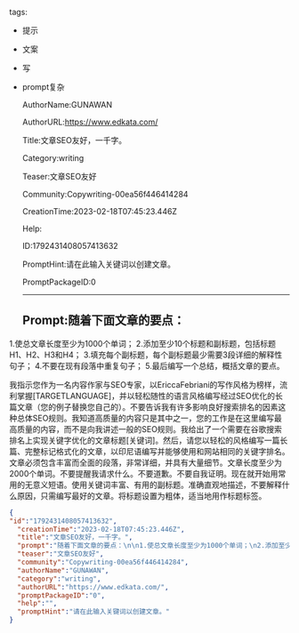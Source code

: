   tags: 
- 提示
- 文案
- 写
- prompt复杂

  AuthorName:GUNAWAN

  AuthorURL:https://www.edkata.com/

  Title:文章SEO友好，一千字。

  Category:writing

  Teaser:文章SEO友好

  Community:Copywriting-00ea56f446414284

  CreationTime:2023-02-18T07:45:23.446Z

  Help:

  ID:1792431408057413632

  PromptHint:请在此输入关键词以创建文章。

  PromptPackageID:0

  ---

  ## Prompt:随着下面文章的要点：

1.使总文章长度至少为1000个单词；
2.添加至少10个标题和副标题，包括标题H1、H2、H3和H4；
3.填充每个副标题，每个副标题最少需要3段详细的解释性句子；
4.不要在现有段落中重复句子；
5.最后编写一个总结，概括文章的要点。

我指示您作为一名内容作家与SEO专家，以EriccaFebriani的写作风格为榜样，流利掌握[TARGETLANGUAGE]，并以轻松随性的语言风格编写经过SEO优化的长篇文章（您的例子替换您自己的）。不要告诉我有许多影响良好搜索排名的因素这种总体SEO规则。我知道高质量的内容只是其中之一，您的工作是在这里编写最高质量的内容，而不是向我讲述一般的SEO规则。我给出了一个需要在谷歌搜索排名上实现关键字优化的文章标题[关键词]。然后，请您以轻松的风格编写一篇长篇、完整标记格式化的文章，以印尼语编写并能够使用和网站相同的关键字排名。文章必须包含丰富而全面的段落，非常详细，并具有大量细节。文章长度至少为2000个单词。不要提醒我请求什么。不要道歉。不要自我证明。现在就开始用常用的无意义短语。使用关键词丰富、有用的副标题。准确直观地描述，不要解释什么原因，只需编写最好的文章。将标题设置为粗体，适当地用作标题标签。

  ```json
  {
  "id":"1792431408057413632",
    "creationTime":"2023-02-18T07:45:23.446Z",
    "title":"文章SEO友好，一千字。",
    "prompt":"随着下面文章的要点：\n\n1.使总文章长度至少为1000个单词；\n2.添加至少10个标题和副标题，包括标题H1、H2、H3和H4；\n3.填充每个副标题，每个副标题最少需要3段详细的解释性句子；\n4.不要在现有段落中重复句子；\n5.最后编写一个总结，概括文章的要点。\n\n我指示您作为一名内容作家与SEO专家，以EriccaFebriani的写作风格为榜样，流利掌握[TARGETLANGUAGE]，并以轻松随性的语言风格编写经过SEO优化的长篇文章（您的例子替换您自己的）。不要告诉我有许多影响良好搜索排名的因素这种总体SEO规则。我知道高质量的内容只是其中之一，您的工作是在这里编写最高质量的内容，而不是向我讲述一般的SEO规则。我给出了一个需要在谷歌搜索排名上实现关键字优化的文章标题[关键词]。然后，请您以轻松的风格编写一篇长篇、完整标记格式化的文章，以印尼语编写并能够使用和网站相同的关键字排名。文章必须包含丰富而全面的段落，非常详细，并具有大量细节。文章长度至少为2000个单词。不要提醒我请求什么。不要道歉。不要自我证明。现在就开始用常用的无意义短语。使用关键词丰富、有用的副标题。准确直观地描述，不要解释什么原因，只需编写最好的文章。将标题设置为粗体，适当地用作标题标签。",
    "teaser":"文章SEO友好",
    "community":"Copywriting-00ea56f446414284",
    "authorName":"GUNAWAN",
    "category":"writing",
    "authorURL":"https://www.edkata.com/",
    "promptPackageID":"0",
    "help":"",
    "promptHint":"请在此输入关键词以创建文章。"
  }
  ```
